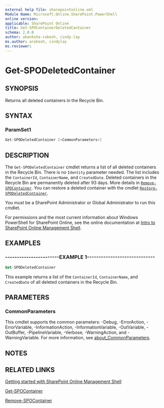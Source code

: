 ```yaml
---
external help file: sharepointonline.xml
Module Name: Microsoft.Online.SharePoint.PowerShell
online version: 
applicable: SharePoint Online
title: Get-SPOContainerDeletedContainer
schema: 2.0.0
author: akanksha-rakesh, cindy-lay
ms.author: arakesh, cindylay
ms.reviewer:
---
```



# Get-SPODeletedContainer


## SYNOPSIS

Returns all deleted containers in the Recycle Bin.

## SYNTAX



### ParamSet1

```powershell
Get-SPODeletedContainer [<CommonParameters>]
```



## DESCRIPTION

The `Get-SPODeletedContainer` cmdlet returns a list of all deleted containers in the Recycle Bin. There is no `Identity` parameter needed. The list includes the `ContainerId`, `ContainerName`, and `CreatedDate`. Deleted containers in the Recycle Bin are permanently deleted after 93 days. More details in [`Remove-SPOContainer`](./Remove-SPOContainer.md). You can restore a deleted container with the cmdlet [`Restore-SPODeletedContainer`](./Restore-SPODeletedContainer.md).

You must be a SharePoint Administrator or Global Administrator to run this cmdlet.

For permissions and the most current information about Windows PowerShell for SharePoint Online, see the online documentation at [Intro to SharePoint Online Management Shell](https://learn.microsoft.com/powershell/sharepoint/sharepoint-online/introduction-sharepoint-online-management-shell?view=sharepoint-ps).




## EXAMPLES

### -----------------------EXAMPLE 1-----------------------------

```ps
Get-SPODeletedContainer
```

This example returns a list of the `ContainerId`, `ContainerName`, and `CreatedDate` of all deleted containers in the Recycle Bin. 


## PARAMETERS



### CommonParameters

This cmdlet supports the common parameters: -Debug, -ErrorAction, -ErrorVariable, -InformationAction, -InformationVariable, -OutVariable, -OutBuffer, -PipelineVariable, -Verbose, -WarningAction, and -WarningVariable. For more information, see [about_CommonParameters](https://go.microsoft.com/fwlink/?LinkID=113216).



## NOTES

## RELATED LINKS

[Getting started with SharePoint Online Management Shell](https://learn.microsoft.com/powershell/sharepoint/sharepoint-online/connect-sharepoint-online?view=sharepoint-ps)

[Get-SPOContainer](Get-SPOContainer.md)

[Remove-SPOContainer](Remove-SPOContainer.md)

